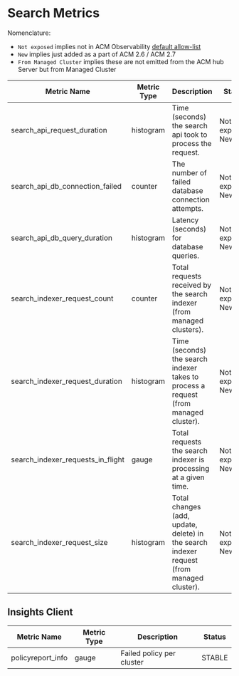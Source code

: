 # Search Metrics

Nomenclature:

- `Not exposed` implies not in ACM Observability [default allow-list](https://github.com/stolostron/multicluster-observability-operator/blob/main/operators/multiclusterobservability/manifests/base/config/metrics_allowlist.yaml)
- `New` implies just added as a part of ACM 2.6 / ACM 2.7
- `From Managed Cluster` implies these are not emitted from the ACM hub Server but from Managed Cluster

| Metric Name                         | Metric Type | Description | Status |
| ----------------------------------- | ----------- | ----------- | ------ |
| search_api_request_duration         | histogram   | Time (seconds) the search api took to process the request.            | Not exposed, New |
| search_api_db_connection_failed     | counter     | The number of failed database connection attempts.                    | Not exposed, New |
| search_api_db_query_duration        | histogram   | Latency (seconds) for database queries.                               | Not exposed, New |
| search_indexer_request_count        | counter     | Total requests received by the search indexer (from managed clusters).| Not exposed, New |
| search_indexer_request_duration     | histogram   | Time (seconds) the search indexer takes to process a request (from managed cluster).| Not exposed, New |
| search_indexer_requests_in_flight   | gauge       | Total requests the search indexer is processing at a given time.      | Not exposed, New |
| search_indexer_request_size         | histogram   | Total changes (add, update, delete) in the search indexer request (from managed cluster).| Not exposed, New |


## Insights Client

| Metric Name       | Metric Type | Description               | Status |
|-------------------|-------------|---------------------------|--------|
| policyreport_info | gauge       | Failed policy per cluster | STABLE |
